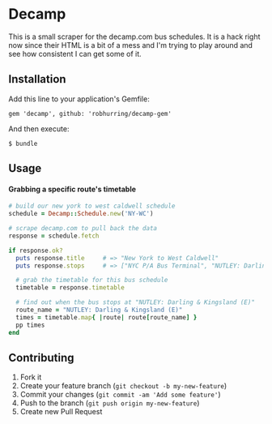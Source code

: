 # Decamp

This is a small scraper for the decamp.com bus schedules. It is a hack right now since their HTML is a bit of a mess and I'm trying to play around and see how consistent I can get some of it.

## Installation

Add this line to your application's Gemfile:

    gem 'decamp', github: 'robhurring/decamp-gem'

And then execute:

    $ bundle

## Usage

#### Grabbing a specific route's timetable

```ruby
# build our new york to west caldwell schedule
schedule = Decamp::Schedule.new('NY-WC')

# scrape decamp.com to pull back the data
response = schedule.fetch

if response.ok?
  puts response.title     # => "New York to West Caldwell"
  puts response.stops     # => ["NYC P/A Bus Terminal", "NUTLEY: Darling & Kingsland (E)", ...]

  # grab the timetable for this bus schedule
  timetable = response.timetable

  # find out when the bus stops at "NUTLEY: Darling & Kingsland (E)"
  route_name = "NUTLEY: Darling & Kingsland (E)"
  times = timetable.map{ |route| route[route_name] }
  pp times
end
```

## Contributing

1. Fork it
2. Create your feature branch (`git checkout -b my-new-feature`)
3. Commit your changes (`git commit -am 'Add some feature'`)
4. Push to the branch (`git push origin my-new-feature`)
5. Create new Pull Request
